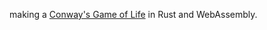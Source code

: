 making a  [Conway's Game of Life](https://en.wikipedia.org/wiki/Conway%27s_Game_of_Life) in Rust and WebAssembly.